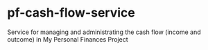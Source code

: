 # pf-cash-flow-service
Service for managing and administrating the cash flow (income and outcome) in My Personal Finances Project
